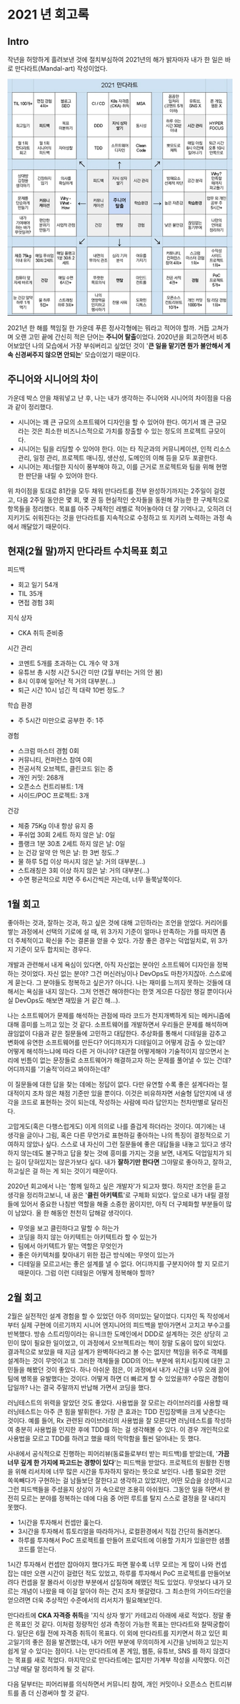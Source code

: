# 2021 년 회고록

## Intro

작년을 허망하게 흘려보낸 것에 절치부심하여 2021년의 해가 밝자마자 내가 한 일은 바로 만다라트(Mandal-art) 작성이었다.

![mandalart](../../../assets/images/mandalart.jpeg)

2021년 한 해를 책임질 한 가운데 푸른 정사각형에는 뭐라고 적어야 할까. 거듭 고쳐가며 오랜 고민 끝에 간신히 적은 단어는 **주니어 탈출**이었다.
2020년을 회고하면서 비추어보았던 나의 모습에서 가장 부숴버리고 싶었던 것이 '**큰 일을 맡기면 뭔가 불안해서 계속 신경써주지 않으면 안되는**' 모습이었기 때문이다.

## 주니어와 시니어의 차이

가운데 박스 안을 채워넣고 난 후, 나는 내가 생각하는 주니어와 시니어의 차이점을 다음과 같이 정리했다.

- 시니어는 꽤 큰 규모의 소프트웨어 디자인을 할 수 있어야 한다. 여기서 꽤 큰 규모라는 것은 최소한 비즈니스적으로 가치를 창출할 수 있는 정도의 프로젝트 규모이다.
- 시니어는 팀을 리딩할 수 있어야 한다. 이는 타 직군과의 커뮤니케이션, 인적 리소스 관리, 일정 관리, 프로젝트 매니징, 생산성, 도메인의 이해 등을 모두 포괄한다.
- 시니어는 제너럴한 지식이 풍부해야 하고, 이를 근거로 프로젝트와 팀을 위해 현명한 판단을 내릴 수 있어야 한다.

위 차이점을 토대로 81칸을 모두 채워 만다라트를 전부 완성하기까지는 2주일이 걸렸고,
다음 2주일 동안은 몇 회, 몇 권 등 현실적인 숫자들을 동원해 가능한 한 구체적으로 항목들을 정리했다.
목표를 아주 구체적인 레벨로 적어놓아야 더 잘 기억나고, 오히려 더 지키기도 쉬워진다는 것을 만다라트를 지속적으로 수정하고 또 지키려 노력하는 과정 속에서
깨달았기 때문이다.

## 현재(2월 말)까지 만다라트 수치목표 회고

피드백

* 회고 일기 54개 
* TIL 35개
* 면접 경험 3회

지식 상자

* CKA 취득 준비중

시간 관리

* 코멘트 5개를 초과하는 CL 개수 약 3개
* 유튜브 총 시청 시간 5시간 미만 (2월 부터는 거의 안 봄)
* 8시 이후에 일어난 적 거의 대부분(...)
* 퇴근 시간 10시 넘긴 적 대략 10번 정도..?

학습 환경

* 주 5시간 미만으로 공부한 주: 1주

경험

* 스크럼 마스터 경험 0회
* 커뮤니티, 컨퍼런스 참여 0회
* 전공서적 오브젝트, 클린코드 읽는 중
* 개인 커밋: 268개
* 오픈소스 컨트리뷰트: 1개
* 사이드/POC 프로젝트: 3개

건강

* 체중 75Kg 이내 항상 유지 중
* 푸쉬업 30회 2세트 하지 않은 날: 0일
* 플랭크 1분 30초 2세트 하지 않은 날: 0일
* 눈 건강 알약 안 먹은 날: 한 3번 정도..?
* 물 하루 5컵 이상 마시지 않은 날: 거의 대부분(...)
* 스트래칭은 3회 이상 하지 않은 날: 거의 대부분(...)
* 수면 평균적으로 치면 주 6시간씩은 자는데, 너무 들쭉날쭉이다.

## 1월 회고

좋아하는 것과, 잘하는 것과, 하고 싶은 것에 대해 고민하라는 조언을 얻었다. 커리어를 쌓는 과정에서 선택의 기로에 설 때,
위 3가지 기준이 얼마나 만족하는 가를 따지면 좀 더 주체적이고 확신을 주는 결론을 얻을 수 있다.
가장 좋은 경우는 덕업일치로, 위 3가지 기준이 모두 합치되는 경우다.

개발과 관련해서 내게 욕심이 있다면, 아직 자신없는 분야인 소프트웨어 디자인을 정복하는 것이었다. 자신 없는 분야? 그건 머신러닝이나 DevOps도 마찬가지잖아.
스스로에게 묻는다. 그 분야들도 정복하고 싶은가? 아니다. 나는 재미를 느끼지 못하는 것들에 대해서는 욕심을 내지 않는다.
그저 언젠간 해야한다는 한껏 게으른 다짐만 챙길 뿐이다(사실 DevOps도 해보면 재밌을 거 같긴 해...).

나는 소프트웨어가 문제를 해석하는 관점에 따라 코드가 천지개벽하게 되는 메커니즘에 대해 흥미를 느끼고 있는 것 같다.
소프트웨어를 개발하면서 우리들은 문제를 해석하며 끊임없이 다음과 같은 질문들에 고민하고 대답한다.
추상화를 통해서 디테일을 감추고 변화에 유연한 소프트웨어를 만든다?
어디까지가 디테일이고 어떻게 감출 수 있는데?
어떻게 해석하느냐에 따라 다른 거 아니야?
대관절 어떻게해야 기술적이지 않으면서 논리에 빈틈이 없는 문장들로 소프트웨어가 해결하고자 하는 문제를 풀어낼 수 있는 건데?
어디까지를 '기술적'이라고 봐야하는데?

이 질문들에 대한 답을 찾는 데에는 정답이 없다. 다만 유연할 수록 좋은 설계다라는 절대적이지 조차 않은 채점 기준만 있을 뿐이다.
이것은 비유하자면 서술형 답안지에 내 생각을 코드로 표현하는 것이 되는데, 작성하는 사람에 따라 답안지는 천차만별로 달라진다.

고맙게도(혹은 다행스럽게도) 이게 의의로 나를 즐겁게 하더라는 것이다.
여기에는 내 생각을 글이나 그림, 혹은 다른 무언가로 표현하길 좋아하는 나의 특징이 결정적으로 기여하지 않았나 싶다.
스스로 내 자신이 그런 질문들에 좋은 대답들을 내놓고 있다고 생각하지 않는데도 불구하고 답을 찾는 것에 흥미를 가지는 것을 보면,
내게도 덕업일치가 되는 길이 닫혀있지는 않은가보다 싶다. 내가 **잘하기만 한다면** 그야말로 좋아하고, 잘하고, 하고싶은 걸 하는 게 되는 것이기 때문이다.

2020년 회고에서 나는 '함께 일하고 싶은 개발자'가 되고자 했다. 하지만 조언을 듣고 생각을 정리하고보니, 내 꿈은 '**클린 아키텍트**'로 구체화 되었다.
앞으로 내가 내릴 결정들에 있어서 중요한 나침반 역할을 해줄 소중한 꿈이지만, 아직 더 구체화할 부분들이 많이 남았다. 올 한 해동안 천천히 답해갈 생각이다.

* 무엇을 보고 클린하다고 말할 수 하는가
* 코딩을 하지 않는 아키텍트는 아키텍트라 할 수 있는가
* 팀에서 아키텍트가 맡는 역할은 무엇인가
* 좋은 아키텍처를 찾아내기 위한 접근 방식에는 무엇이 있는가
* 디테일을 모르고서는 좋은 설계를 낼 수 없다. 어디까지를 구분지어야 할 지 모르기 때문이다. 그럼 이런 디테일은 어떻게 정복해야 할까?

## 2월 회고

2월은 실전적인 설계 경험을 할 수 있었던 아주 의미있는 달이었다. 디자인 독 작성에서부터 실제 구현에 이르기까지 시니어 엔지니어의
피드백을 받아가면서 고치고 부수고를 반복했다. 방송 스트리밍이라는 유니크한 도메인에서 DDD로 설계하는 것은 상당히 고민이 많이 필요한
일이었고, 이 과정에서 오브젝트라는 책이 정말 도움이 많이 되었다. 결과적으로 보았을 때 지금 설계가 완벽하다라고 볼 수는 없지만
책임을 위주로 객체를 설계하는 것이 무엇이고 또 그러한 객체들을 DDD의 어느 부분에 위치시킬지에 대한 고민들을 해봤던 것이 좋았다.
하나 아쉬운 점은, 이 과정에서 내가 시간을 너무 오래 끌어 팀에 병목을 유발했다는 것이다. 어떻게 하면 더 빠르게 할 수 있었을까?
수많은 경험이 답일까? 나는 결국 주말까지 반납해 가면서 코딩을 했다.

러닝테스트의 위력을 알았던 것도 좋았다. 사용법을 잘 모르는 라이브러리를 사용할 때 러닝테스트는 아주 큰 힘을 발휘한다.
가장 큰 효과는 TDD 진입장벽을 크게 낮춘다는 것이다. 예를 들어, Rx 관련된 라이브러리의 사용법을 잘 모른다면 러닝테스트를 작성하여
충분히 사용법을 인지한 후에 TDD를 하는 걸 생각해볼 수 있다. 이 경우 개인적으로 사용법을 모르고 TDD를 하려고 했을 때의 막막함을
훨씬 덜어내는 듯 했다.

사내에서 공식적으로 진행하는 피어리뷰(동료들로부터 받는 피드백)를 받았는데, '**가끔 너무 깊게 한 가지에 파고드는 경향이 있다**'는 피드백을 받았다.
프로젝트의 원활한 진행을 위해 리서치에 너무 많은 시간을 투자하지 말라는 뜻으로 보인다. 나름 필요한 것만 쏙쏙빼다가 구현하는 걸 남들보단
잘한다고 생각하고 있었지만, 어떤 모습을 상상하시고 그런 피드백들을 주셨을지 상상이 가 속으로만 조용히 아쉬웠다.
그동안 일을 하면서 완전히 모르는 분야를 정복하는 데에 다음 중 어떤 루트를 탈지 스스로 결정을 잘 내리지 못했다.

* 1시간을 투자해서 컨셉만 훑는다.
* 3시간을 투자해서 튜토리얼을 따라하거나, 로컬환경에서 직접 간단히 돌려본다.
* 하루를 투자해서 PoC 프로젝트를 만들어 프로덕트에 이용할 가치가 있을만한 샘플코드를 얻는다.

1시간 투자해서 컨셉만 잡아야지 했다가도 파면 팔수록 너무 모르는 게 많이 나와 컨셉 잡는 데만 오랜 시간이 걸렸던 적도 있었고,
하루를 투자해서 PoC 프로젝트를 만들어보려다 컨셉을 잘 몰라서 이상한 부분에서 삽질하며 헤맸던 적도 있었다. 무엇보다 내가 모르는 개념이
나왔을 때 이걸 알아야 하는 건지 조차 헷갈렸다. 그 최소한의 가이드라인을 얻으려면 더욱 추상적인 수준에서의 리서치가 필요해보인다.

만다라트에 **CKA 자격증 취득**을 '지식 상자 쌓기' 카테고리 아래에 새로 적었다. 정말 좋은 목표인 것 같다. 이처럼 정량적인 성과 측정이 가능한
목표는 만다라트와 찰떡궁합이다. 일단은 6월 전에 자격증 취득이 목표다. 이 외에 만다라트를 지키면서 하고 있던 회고일기의 좋은 점을
발견했는데, 내가 어떤 부분에 무의미하게 시간을 낭비하고 있는지 쉽게 알 수 있다는 점이다. 나는 만다라트에  폰 게임, 웹툰, 유튜브,
SNS 를 하지 않겠다는 목표를 새로 적었다. 마지막으로 만다라트에는 없지만 가계부 작성을 시작했다. 이건 그냥 매달 말 정리하게 될 것 같다.

다음 달부터는 피어리뷰를 의식하면서 커뮤니티 참여, 개인 커밋이나 오픈소스 컨트리뷰트를 좀 더 신경써야 할 것 같다.
